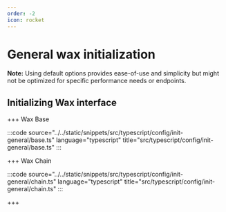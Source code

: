 ```yaml
---
order: -2
icon: rocket
---
```


# General wax initialization

**Note:** Using default options provides ease-of-use and simplicity but might not be optimized for specific performance needs or endpoints.

## Initializing Wax interface

+++ Wax Base

:::code source="../../static/snippets/src/typescript/config/init-general/base.ts" language="typescript" title="src/typescript/config/init-general/base.ts" :::

+++ Wax Chain

:::code source="../../static/snippets/src/typescript/config/init-general/chain.ts" language="typescript" title="src/typescript/config/init-general/chain.ts" :::

+++
